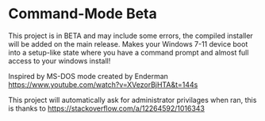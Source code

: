 # Command-Mode Beta
This project is in BETA and may include some errors, the compiled installer will be added on the main release.
Makes your Windows 7-11 device boot into a setup-like state where you have a command prompt and almost full access to your windows install!

Inspired by MS-DOS mode created by Enderman
https://www.youtube.com/watch?v=XVezorBjHTA&t=144s

This project will automatically ask for administrator privilages when ran, this is thanks to
https://stackoverflow.com/a/12264592/1016343
